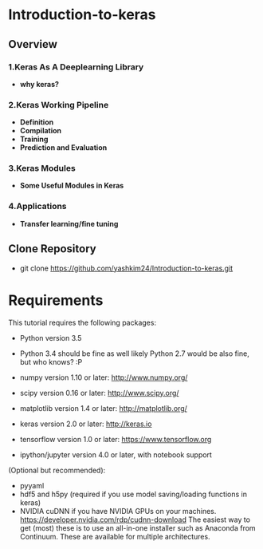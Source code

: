 # Introduction-to-keras
## Overview

### 1.Keras As A Deeplearning Library 
   * __why keras?__
   
###  2.Keras Working Pipeline 
   * __Definition__ 
   * __Compilation__ 
   * __Training__ 
   * __Prediction and Evaluation__
   
### 3.Keras Modules
   * __Some Useful Modules in Keras__
   
### 4.Applications
   * __Transfer learning/fine tuning__


## Clone Repository
* git clone https://github.com/yashkim24/Introduction-to-keras.git

# Requirements
This tutorial requires the following packages:

* Python version 3.5

* Python 3.4 should be fine as well
likely Python 2.7 would be also fine, but who knows? :P
* numpy version 1.10 or later: http://www.numpy.org/

* scipy version 0.16 or later: http://www.scipy.org/

* matplotlib version 1.4 or later: http://matplotlib.org/

* keras version 2.0 or later: http://keras.io

* tensorflow version 1.0 or later: https://www.tensorflow.org

* ipython/jupyter version 4.0 or later, with notebook support

(Optional but recommended):

* pyyaml
* hdf5 and h5py (required if you use model saving/loading functions in keras)
* NVIDIA cuDNN if you have NVIDIA GPUs on your machines. https://developer.nvidia.com/rdp/cudnn-download
The easiest way to get (most) these is to use an all-in-one installer such as Anaconda from Continuum. These are available for multiple architectures.
